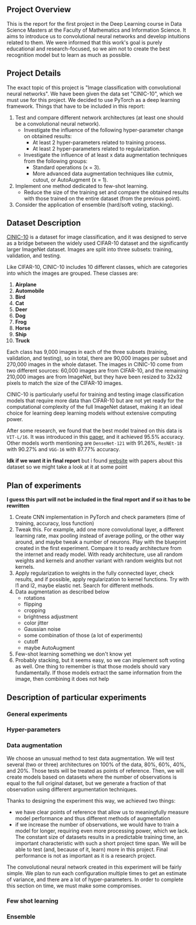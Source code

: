 ## Project Overview
This is the report for the first project in the Deep Learning course in Data Science Masters at the Faculty of Mathematics and Information Science. It aims to introduce us to convolutional neural networks and develop intuitions related to them. We were informed that this work's goal is purely educational and research-focused, so we aim not to create the best recognition model but to learn as much as possible.

## Project Details 

The exact topic of this project is "Image classification with convolutional neural networks". We have been given the data set "CINIC-10", which we must use for this project. We decided to use PyTorch as a deep learning framework. Things that have to be included in this report:

1. Test and compare different network architectures (at least one should be a convolutional neural network).
    - Investigate the influence of the following hyper-parameter change on obtained results:
        - At least 2 hyper-parameters related to training process.
        - At least 2 hyper-parameters related to regularization.
    - Investigate the influence of at least x data augmentation techniques from the following groups:
        - Standard operations (x = 3).
        - More advanced data augmentation techniques like cutmix, cutout, or AutoAugment (x = 1).
2. Implement one method dedicated to few-shot learning.
    - Reduce the size of the training set and compare the obtained results with those trained on the entire dataset (from the previous point).
3. Consider the application of ensemble (hard/soft voting, stacking).

## Dataset Description
[CINIC-10](https://www.kaggle.com/datasets/mengcius/cinic10) is a dataset for image classification, and it was designed to serve as a bridge between the widely used CIFAR-10 dataset and the significantly larger ImageNet dataset. Images are split into three subsets: training, validation, and testing. 

Like CIFAR-10, CINIC-10 includes 10 different classes, which are categories into which the images are grouped. These classes are:

1. **Airplane**
2. **Automobile**
3. **Bird**
4. **Cat**
5. **Deer**
6. **Dog**
7. **Frog**
8. **Horse**
9. **Ship**
10. **Truck**

Each class has 9,000 images in each of the three subsets (training, validation, and testing), so in total, there are 90,000 images per subset and 270,000 images in the whole dataset. The images in CINIC-10 come from two different sources: 60,000 images are from CIFAR-10, and the remaining 210,000 images are from ImageNet, but they have been resized to 32x32 pixels to match the size of the CIFAR-10 images. 

CINIC-10 is particularly useful for training and testing image classification models that require more data than CIFAR-10 but are not yet ready for the computational complexity of the full ImageNet dataset, making it an ideal choice for learning deep learning models without extensive computing power.

After some research, we found that the best model trained on this data is `VIT-L/16`. It was introduced in this [paper](http://arxiv.org/pdf/2305.03238v6), and it achieved 95.5% accuracy. Other models worth mentioning are `DenseNet-121` with 91.26%, `ResNEt-18` with 90.27% and `VGG-16` with 87.77% accuracy.

**Idk if we want it in final report**
but i found [website](https://paperswithcode.com/dataset/cinic-10) with papers about this dataset so we might take a look at it at some point 

## Plan of experiments  


**I guess this part will not be included in the final report and if so it has to be rewritten**
1. Create CNN implementation in PyTorch and check parameters (time of training, accuracy, loss function)
2. Tweak this. For example, add one more convolutional layer, a different learning rate, max pooling instead of average polling, or the other way around, and maybe tweak a number of neurons. Play with the blueprint created in the first experiment. Compare it to ready architecture from the internet and ready model. With ready architecture, use all random weights and kernels and another variant with random weights but not kernels. 
3. Apply regularization to weights in the fully connected layer, check results, and if possible, apply regularization to kernel functions. Try with l1 and l2, maybe elastic net. Search for different methods.
4. Data augmentation as described below
    - rotations
    - flipping
    - cropping
    - brightness adjustment 
    - color jitter
    - Gaussian noise
    - some combination of those (a lot of experiments)
    - cutoff
    - maybe AutoAugment
5. Few-shot learning something we don't know yet
6. Probably stacking, but it seems easy, so we can implement soft voting as well. One thing to remember is that those models should vary fundamentally. If those models extract the same information from the image, then combining it does not help 


## Description of particular experiments

### General experiments 

### Hyper-parameters

### Data augmentation 

We choose an unusual method to test data augmentation. We will test several (two or three) architectures on 100% of the data, 80%, 60%, 40%, and 20%. Those tests will be treated as points of reference. Then, we will create models based on datasets where the number of observations is equal to the full original dataset, but we generate a fraction of that observation using different argumentation techniques. 

Thanks to designing the experiment this way, we achieved two things:

 - we have clear points of reference that allow us to meaningfully measure model performance and thus different methods of augmentation
 - if we increase the number of observations, we would have to train a model for longer, requiring even more processing power, which we lack. The constant size of datasets results in a predictable training time, an important characteristic with such a short project time span. We will be able to test (and, because of it, learn) more in this project. Final performance is not as important as it is a research project.

 The convolutional neural network created in this experiment will be fairly simple. We plan to run each configuration multiple times to get an estimate of variance, and there are a lot of hyper-parameters. In order to complete this section on time, we must make some compromises.

 ### Few shot learning

 ### Ensemble 

